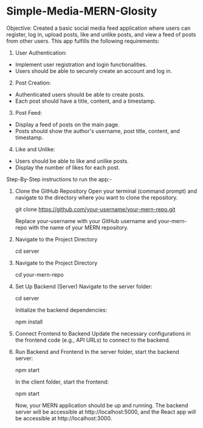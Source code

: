 # Simple-Media-MERN-Glosity
Objective:
Created a basic social media feed application where users can register, log in,
upload posts, like and unlike posts, and view a feed of posts from other users.
This app fulfills the following requirements:
1. User Authentication:
- Implement user registration and login functionalities.
- Users should be able to securely create an account and log in.
2. Post Creation:
- Authenticated users should be able to create posts.
- Each post should have a title, content, and a timestamp.
3. Post Feed:
- Display a feed of posts on the main page.
- Posts should show the author's username, post title, content, and
timestamp.
4. Like and Unlike:
- Users should be able to like and unlike posts.
- Display the number of likes for each post.

Step-By-Step instructions to run the app:-
1. Clone the GitHub Repository
Open your terminal (command prompt) and navigate to the directory where you want to clone the 
repository.

   git clone https://github.com/your-username/your-mern-repo.git
   
   Replace your-username with your GitHub username and your-mern-repo with the name of your MERN repository.
3. Navigate to the Project Directory
   
   cd server

2. Navigate to the Project Directory
   
   cd your-mern-repo

4. Set Up Backend (Server)
   Navigate to the server folder:

   cd server

   Initialize the backend dependencies:

   npm install

6. Connect Frontend to Backend
   Update the necessary configurations in the frontend code (e.g., API URLs) to connect to the backend.

7. Run Backend and Frontend
   In the server folder, start the backend server:

   npm start

   In the client folder, start the frontend:

   npm start

   Now, your MERN application should be up and running. The backend server will be accessible at http://localhost:5000, and the React app will be accessible at http://localhost:3000.







